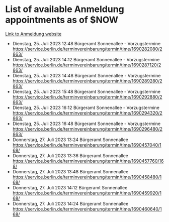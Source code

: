# List of available Anmeldung appointments as of $NOW
[Link to Anmeldung website](https://service.berlin.de/terminvereinbarung/termin/tag.php?termin=1&anliegen[]=120686&dienstleisterlist=122210,122217,327316,122219,327312,122227,327314,122231,327346,122243,327348,122254,122252,329742,122260,329745,122262,329748,122271,327278,122273,327274,122277,327276,330436,122280,327294,122282,327290,122284,327292,122291,327270,122285,327266,122286,327264,122296,327268,150230,329760,122297,327286,122294,327284,122312,329763,122314,329775,122304,327330,122311,327334,122309,327332,317869,122281,327352,122279,329772,122283,122276,327324,122274,327326,122267,329766,122246,327318,122251,327320,122257,327322,122208,327298,122226,327300&herkunft=http%3A%2F%2Fservice.berlin.de%2Fdienstleistung%2F120686%2F)
- Dienstag, 25. Juli 2023 12:48 Bürgeramt Sonnenallee - Vorzugstermine https://service.berlin.de/terminvereinbarung/termin/time/1690282080/2863/
- Dienstag, 25. Juli 2023 14:12 Bürgeramt Sonnenallee - Vorzugstermine https://service.berlin.de/terminvereinbarung/termin/time/1690287120/2863/
- Dienstag, 25. Juli 2023 14:48 Bürgeramt Sonnenallee - Vorzugstermine https://service.berlin.de/terminvereinbarung/termin/time/1690289280/2863/
- Dienstag, 25. Juli 2023 15:48 Bürgeramt Sonnenallee - Vorzugstermine https://service.berlin.de/terminvereinbarung/termin/time/1690292880/2863/
- Dienstag, 25. Juli 2023 16:12 Bürgeramt Sonnenallee - Vorzugstermine https://service.berlin.de/terminvereinbarung/termin/time/1690294320/2863/
- Dienstag, 25. Juli 2023 16:48 Bürgeramt Sonnenallee - Vorzugstermine https://service.berlin.de/terminvereinbarung/termin/time/1690296480/2863/
- Donnerstag, 27. Juli 2023 13:24 Bürgeramt Sonnenallee https://service.berlin.de/terminvereinbarung/termin/time/1690457040/168/
- Donnerstag, 27. Juli 2023 13:36 Bürgeramt Sonnenallee https://service.berlin.de/terminvereinbarung/termin/time/1690457760/168/
- Donnerstag, 27. Juli 2023 13:48 Bürgeramt Sonnenallee https://service.berlin.de/terminvereinbarung/termin/time/1690458480/168/
- Donnerstag, 27. Juli 2023 14:12 Bürgeramt Sonnenallee https://service.berlin.de/terminvereinbarung/termin/time/1690459920/168/
- Donnerstag, 27. Juli 2023 14:24 Bürgeramt Sonnenallee https://service.berlin.de/terminvereinbarung/termin/time/1690460640/168/
